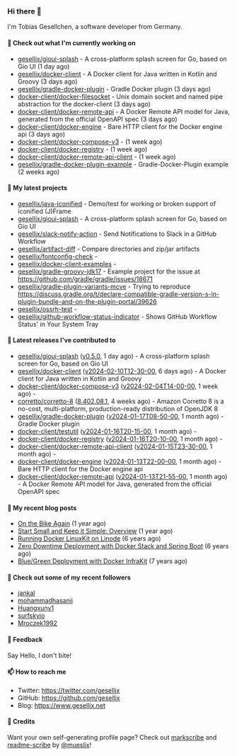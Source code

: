 ### Hi there 👋

I'm Tobias Gesellchen, a software developer from Germany.

#### 👷 Check out what I'm currently working on

- [gesellix/gioui-splash](https://github.com/gesellix/gioui-splash) - A cross-platform splash screen for Go, based on Gio UI (1 day ago)
- [gesellix/docker-client](https://github.com/gesellix/docker-client) - A Docker client for Java written in Kotlin and Groovy (3 days ago)
- [gesellix/gradle-docker-plugin](https://github.com/gesellix/gradle-docker-plugin) - Gradle Docker plugin (3 days ago)
- [docker-client/docker-filesocket](https://github.com/docker-client/docker-filesocket) - Unix domain socket and named pipe abstraction for the docker-client (3 days ago)
- [docker-client/docker-remote-api](https://github.com/docker-client/docker-remote-api) - A Docker Remote API model for Java, generated from the official OpenAPI spec (3 days ago)
- [docker-client/docker-engine](https://github.com/docker-client/docker-engine) - Bare HTTP client for the Docker engine api (3 days ago)
- [docker-client/docker-compose-v3](https://github.com/docker-client/docker-compose-v3) -  (1 week ago)
- [docker-client/docker-registry](https://github.com/docker-client/docker-registry) -  (1 week ago)
- [docker-client/docker-remote-api-client](https://github.com/docker-client/docker-remote-api-client) -  (1 week ago)
- [gesellix/gradle-docker-plugin-example](https://github.com/gesellix/gradle-docker-plugin-example) - Gradle-Docker-Plugin example (2 weeks ago)

#### 🌱 My latest projects

- [gesellix/java-iconified](https://github.com/gesellix/java-iconified) - Demo/test for working or broken support of iconified (J)Frame
- [gesellix/gioui-splash](https://github.com/gesellix/gioui-splash) - A cross-platform splash screen for Go, based on Gio UI
- [gesellix/slack-notify-action](https://github.com/gesellix/slack-notify-action) - Send Notifications to Slack in a GitHub Workflow
- [gesellix/artifact-diff](https://github.com/gesellix/artifact-diff) - Compare directories and zip/jar artifacts
- [gesellix/fontconfig-check](https://github.com/gesellix/fontconfig-check) - 
- [gesellix/docker-client-examples](https://github.com/gesellix/docker-client-examples) - 
- [gesellix/gradle-groovy-jdk17](https://github.com/gesellix/gradle-groovy-jdk17) - Example project for the issue at https://github.com/gradle/gradle/issues/18671
- [gesellix/gradle-plugin-variants-mcve](https://github.com/gesellix/gradle-plugin-variants-mcve) - Trying to reproduce https://discuss.gradle.org/t/declare-compatible-gradle-version-s-in-plugin-bundle-and-on-the-plugin-portal/39626
- [gesellix/ossrh-test](https://github.com/gesellix/ossrh-test) - 
- [gesellix/github-workflow-status-indicator](https://github.com/gesellix/github-workflow-status-indicator) - Shows GitHub Workflow Status&#39; in Your System Tray

#### 🔭 Latest releases I've contributed to

- [gesellix/gioui-splash](https://github.com/gesellix/gioui-splash) ([v0.5.0](https://github.com/gesellix/gioui-splash/releases/tag/v0.5.0), 1 day ago) - A cross-platform splash screen for Go, based on Gio UI
- [gesellix/docker-client](https://github.com/gesellix/docker-client) ([v2024-02-10T12-30-00](https://github.com/gesellix/docker-client/releases/tag/v2024-02-10T12-30-00), 6 days ago) - A Docker client for Java written in Kotlin and Groovy
- [docker-client/docker-compose-v3](https://github.com/docker-client/docker-compose-v3) ([v2024-02-04T14-00-00](https://github.com/docker-client/docker-compose-v3/releases/tag/v2024-02-04T14-00-00), 1 week ago) - 
- [corretto/corretto-8](https://github.com/corretto/corretto-8) ([8.402.08.1](https://github.com/corretto/corretto-8/releases/tag/8.402.08.1), 4 weeks ago) - Amazon Corretto 8 is a no-cost, multi-platform, production-ready distribution of OpenJDK 8
- [gesellix/gradle-docker-plugin](https://github.com/gesellix/gradle-docker-plugin) ([v2024-01-17T08-50-00](https://github.com/gesellix/gradle-docker-plugin/releases/tag/v2024-01-17T08-50-00), 1 month ago) - Gradle Docker plugin
- [docker-client/testutil](https://github.com/docker-client/testutil) ([v2024-01-16T20-15-00](https://github.com/docker-client/testutil/releases/tag/v2024-01-16T20-15-00), 1 month ago) - 
- [docker-client/docker-registry](https://github.com/docker-client/docker-registry) ([v2024-01-16T20-10-00](https://github.com/docker-client/docker-registry/releases/tag/v2024-01-16T20-10-00), 1 month ago) - 
- [docker-client/docker-remote-api-client](https://github.com/docker-client/docker-remote-api-client) ([v2024-01-15T23-30-00](https://github.com/docker-client/docker-remote-api-client/releases/tag/v2024-01-15T23-30-00), 1 month ago) - 
- [docker-client/docker-engine](https://github.com/docker-client/docker-engine) ([v2024-01-13T22-00-00](https://github.com/docker-client/docker-engine/releases/tag/v2024-01-13T22-00-00), 1 month ago) - Bare HTTP client for the Docker engine api
- [docker-client/docker-remote-api](https://github.com/docker-client/docker-remote-api) ([v2024-01-13T21-55-00](https://github.com/docker-client/docker-remote-api/releases/tag/v2024-01-13T21-55-00), 1 month ago) - A Docker Remote API model for Java, generated from the official OpenAPI spec

#### 📜 My recent blog posts

- [On the Bike Again](https://www.gesellix.net/posts/on-the-bike-again/) (1 year ago)
- [Start Small and Keep it Simple: Overview](https://www.gesellix.net/posts/start-small-keep-it-simple--overview/) (1 year ago)
- [Running Docker LinuxKit on Linode](https://www.gesellix.net/posts/running-docker-linuxkit-on-linode/) (6 years ago)
- [Zero Downtime Deployment with Docker Stack and Spring Boot](https://www.gesellix.net/posts/zero-downtime-deployment-with-docker-stack-and-spring-boot/) (6 years ago)
- [Blue/Green Deployment with Docker InfraKit](https://www.gesellix.net/posts/blue-green-deployment-with-docker-infrakit/) (7 years ago)



#### 👯 Check out some of my recent followers

- [jankal](https://github.com/jankal)
- [mohammadhasanii](https://github.com/mohammadhasanii)
- [Huangxuny1](https://github.com/Huangxuny1)
- [surfskyio](https://github.com/surfskyio)
- [Mroczek1992](https://github.com/Mroczek1992)

#### 💬 Feedback

Say Hello, I don't bite!

#### 📫 How to reach me

- Twitter: https://twitter.com/gesellix
- GitHub: https://github.com/gesellix
- Blog: https://www.gesellix.net

#### 🙇 Credits

Want your own self-generating profile page? Check out [markscribe](https://github.com/muesli/markscribe)
and [readme-scribe](https://github.com/muesli/readme-scribe) by [@mueslix](https://twitter.com/mueslix)!
